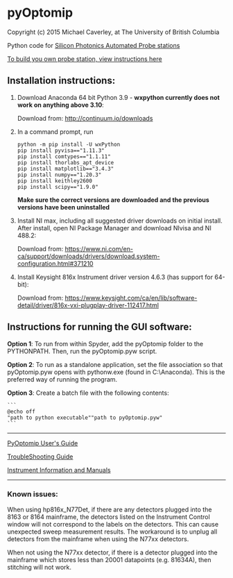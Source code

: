 # pyOptomip
Copyright (c) 2015 Michael Caverley, at The University of British Columbia

Python code for <a href="https://siepic.ubc.ca/silicon-photonics-design-book/automated-probe-station/">Silicon Photonics Automated Probe stations
	
To build you own probe station, view instructions [here](https://github.com/SiEPIC/pyOptomip/blob/d737b29963befef6f050b565618b35107469369b/Documentation/Assembly%20Instructions.pdf)
  
## Installation instructions:

1. Download Anaconda 64 bit Python 3.9 - **wxpython currently does not work on anything above 3.10**:

    Download from: http://continuum.io/downloads
	
2. In a command prompt, run 
	```
	python -m pip install -U wxPython
	pip install pyvisa=="1.11.3"
	pip install comtypes=="1.1.11"
	pip install thorlabs_apt_device
	pip install matplotlib=="3.4.3"
	pip install numpy=="1.20.3"
	pip install keithley2600
	pip install scipy=="1.9.0"
	```
	
	**Make sure the correct versions are downloaded and the previous versions have been uninstalled**
	
3. Install NI max, including all suggested driver downloads on initial install. After install, open NI Package Manager and download NIvisa and NI 488.2:
	
	Download from: https://www.ni.com/en-ca/support/downloads/drivers/download.system-configuration.html#371210
	
4. Install Keysight 816x Instrument driver version 4.6.3 (has support for 64-bit):
	
	Download from: https://www.keysight.com/ca/en/lib/software-detail/driver/816x-vxi-plugplay-driver-112417.html
        
## Instructions for running the GUI software:

**Option 1**: To run from within Spyder, add the pyOptomip folder to the PYTHONPATH. Then, run the pyOptomip.pyw script.

**Option 2**: To run as a standalone application, set the file association so that pyOptomip.pyw opens with pythonw.exe (found in C:\Anaconda). This
is the preferred way of running the program.

**Option 3**: Create a batch file with the following contents:
	
	```
	@echo off
	"path to python executable""path to pyOptomip.pyw"
	```
---
	
[PyOptomip User's Guide](https://github.com/SiEPIC/pyOptomip/blob/d737b29963befef6f050b565618b35107469369b/Documentation/PyOptomip%20User's%20Guide.pdf)

[TroubleShooting Guide](https://github.com/SiEPIC/pyOptomip/blob/d737b29963befef6f050b565618b35107469369b/Documentation/Troubleshooting%20Guide.pdf)

[Instrument Information and Manuals](https://github.com/SiEPIC/pyOptomip/blob/d737b29963befef6f050b565618b35107469369b/Documentation/Instruments.pdf)

---

### Known issues:

When using hp816x_N77Det, if there are any detectors plugged into the 8163 or 8164 mainframe, the detectors listed on the Instrument Control 
window will not correspond to the labels on the detectors. This can cause unexpected sweep measurement results. The workaround is to unplug 
all detectors from the mainframe when using the N77xx detectors.

When not using the N77xx detector, if there is a detector plugged into the mainframe which stores less than 20001 datapoints (e.g. 81634A),
then stitching will not work.
